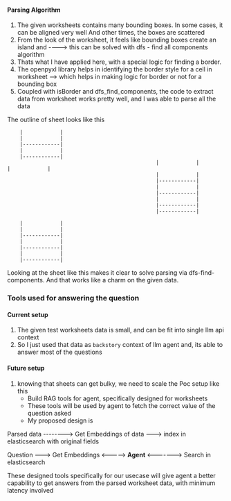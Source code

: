 #### Parsing Algorithm

1. The given worksheets contains many bounding boxes. In some cases, it can be aligned very well
And other times, the boxes are scattered
2. From the look of the worksheet, it feels like bounding boxes create an island and ----> this can be solved with 
dfs - find all components algorithm
3. Thats what I have applied here, with a special logic for finding a border.
4. The openpyxl library helps in identifying the border style for a cell in worksheet --> which helps in making logic for border or not 
for a bounding box
5. Coupled with isBorder and dfs_find_components, the code to extract data from worksheet works pretty well, and I was able to parse all the data 


The outline of sheet looks like this 


        |            |
        |            |
        |------------|
        |            |
        |------------|
                                                    |            |                            |            |
                                                    |            |
                                                    |------------|
                                                    |            |
                                                    |------------|
                                                    |            |
                                                    |------------|
                                                    |------------|
                    
        |            |
        |            |
        |------------|
        |            |
        |------------|
        |            |
        |------------|

Looking at the sheet like this makes it clear to solve parsing via dfs-find-components. And that works like a charm on the given data.


### Tools used for answering the question 

#### Current setup
1. The given test worksheets data is small, and can be fit into single llm api context
2. So I just used that data as `backstory` context of llm agent and, its able to answer most of the questions


#### Future setup
1. knowing that sheets can get bulky, we need to scale the Poc setup like this
    - Build RAG tools for agent, specifically designed for worksheets
    - These tools will be used by agent to fetch the correct value of the question asked
    - My proposed design is 
    


Parsed data --------> Get Embeddings of data ---> index in elasticsearch with original fields
                                                             
Question ---> Get Embeddings <-----> **Agent** <-------> Search in elasticsearch

These designed tools specifically for our usecase will give agent a better capability to get answers 
from the parsed worksheet data, with minimum latency involved
                                                             
